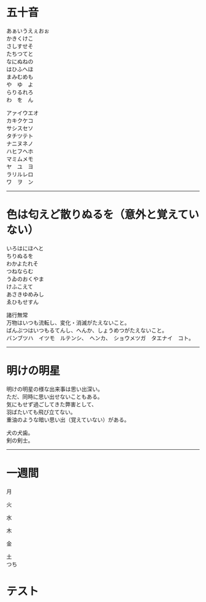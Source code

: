 # 五十音
あぁいうえぇおぉ  
かきくけこ  
さしすせそ  
たちつてと  
なにぬねの  
はひふへほ  
まみむめも  
や　ゆ　よ  
らりるれろ  
わ　を　ん  
  
アァイウエオ  
カキクケコ  
サシスセソ  
タチツテト  
ナニヌネノ  
ハヒフヘホ  
マミムメモ  
ヤ　ユ　ヨ  
ラリルレロ  
ワ　ヲ　ン  
  
---

# 色は匂えど散りぬるを（意外と覚えていない）  
  
いろはにほへと  
ちりぬるを  
わかよたれそ  
つねならむ  
うゐのおくやま  
けふこえて  
あさきゆめみし  
ゑひもせすん  
  
諸行無常  
万物はいつも流転し、変化・消滅がたえないこと。  
ばんぶつはいつもるてんし、へんか、しょうめつがたえないこと。  
バンブツハ　イツモ　ルテンシ、　ヘンカ、　ショウメツガ　タエナイ　コト。
  
---

# 明けの明星  
  
明けの明星の様な出来事は思い出深い。  
ただ、同時に思い出せないこともある。  
気にもせず過ごしてきた弊害として、  
羽ばたいても飛び立てない。  
重油のような暗い思い出（覚えていない）がある。  
  
犬の犬歯。  
剣の剣士。  
  
---

# 一週間
  
月  
  
火  
  
水  
  
木  
  
金  
  
土  
つち  

# テスト
